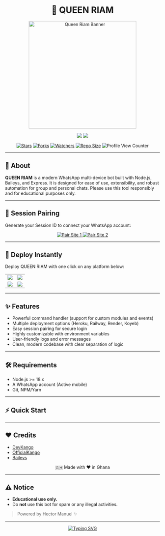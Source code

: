 <!--
  QUEEN RIAM MD - Professional README
  Made by Hector Manuel
-->

<h1 align="center">👑 QUEEN RIAM </h1>

<p align="center">
  <img src="https://i.imgur.com/6H0FXSa.jpeg" alt="Queen Riam Banner" width="350" />
</p>

<p align="center">
  <a href="https://github.com/Dev-Kango" title="DevKango"><img src="https://img.shields.io/badge/DevKango-181717?style=for-the-badge&logo=github" /></a>
  <a href="https://wa.me/233000000000" title="Contact on WhatsApp"><img src="https://img.shields.io/badge/Contact-25D366?style=for-the-badge&logo=whatsapp&logoColor=white" /></a>
</p>

<p align="center">
  <a href="https://github.com/Dev-Kango/Queen-Riam-"><img src="https://img.shields.io/github/stars/Dev-Kango/Queen-Riam-?color=FFD700&style=flat-square" alt="Stars" /></a>
  <a href="https://github.com/Dev-Kango/Queen-Riam-/network/members"><img src="https://img.shields.io/github/forks/Dev-Kango/Queen-Riam-?color=00BFFF&style=flat-square" alt="Forks" /></a>
  <a href="https://github.com/Dev-Kango/Queen-Riam-/watchers"><img src="https://img.shields.io/github/watchers/Dev-Kango/Queen-Riam-?label=Watchers&color=orange&style=flat-square" alt="Watchers" /></a>
  <a href="https://github.com/Dev-Kango/Queen-Riam-"><img src="https://img.shields.io/github/repo-size/Dev-Kango/Queen-Riam-?style=flat-square&color=green" alt="Repo Size" /></a>
  <img src="https://komarev.com/ghpvc/?username=Dev-Kango&label=Profile+Views&color=blue&style=flat-square" alt="Profile View Counter"/>
</p>

---

## 📝 About

**QUEEN RIAM** is a modern WhatsApp multi-device bot built with Node.js, Baileys, and Express. It is designed for ease of use, extensibility, and robust automation for group and personal chats. Please use this tool responsibly and for educational purposes only.

---

## 🔑 Session Pairing

Generate your Session ID to connect your WhatsApp account:

<p align="center">
  <a href="https://riam-pair-site.onrender.com/pair" target="_blank">
    <img alt="Pair Site 1" src="https://img.shields.io/badge/Pair%20Site%201-233044?style=for-the-badge&logo=github&logoColor=white"/>
  </a>
  <a href="https://riam-pair-806c062bbf06.herokuapp.com/pair" target="_blank">
    <img alt="Pair Site 2" src="https://img.shields.io/badge/Pair%20Site%202-A10000?style=for-the-badge&logo=heroku&logoColor=white"/>
  </a>
</p>

---

## 🚀 Deploy Instantly

Deploy QUEEN RIAM with one click on any platform below:

<table align="center">
  <tr>
    <td align="center">
      <a href="https://dashboard.heroku.com/new?template=https://github.com/Dev-Kango/Queen-Riam-" target="_blank">
        <img src="https://img.shields.io/badge/Heroku-430098?style=for-the-badge&logo=heroku&logoColor=white"/>
      </a>
    </td>
    <td align="center">
      <a href="https://railway.app/new" target="_blank">
        <img src="https://img.shields.io/badge/Railway-FF8700?style=for-the-badge&logo=railway&logoColor=white"/>
      </a>
    </td>
  </tr>
  <tr>
    <td align="center">
      <a href="https://dashboard.render.com/web/new" target="_blank">
        <img src="https://img.shields.io/badge/Render-00ffaa?style=for-the-badge&logo=render&logoColor=white"/>
      </a>
    </td>
    <td align="center">
      <a href="https://app.koyeb.com/services/deploy?type=git&repository=Dev-Kango/Queen-Riam-" target="_blank">
        <img src="https://img.shields.io/badge/Koyeb-FF009D?style=for-the-badge&logo=koyeb&logoColor=white"/>
      </a>
    </td>
  </tr>
</table>

---

## ✨ Features

- Powerful command handler (support for custom modules and events)
- Multiple deployment options (Heroku, Railway, Render, Koyeb)
- Easy session pairing for secure login
- Highly customizable with environment variables
- User-friendly logs and error messages
- Clean, modern codebase with clear separation of logic

---

## 🛠️ Requirements

- Node.js >= 18.x
- A WhatsApp account (Active mobile)
- Git, NPM/Yarn

---

## ⚡ Quick Start



---

## ❤️ Credits

- [DevKango](https://github.com/Dev-Kango)
- [OfficialKango](https://github.com/OfficialKango)
- [Baileys](https://github.com/WhiskeySockets)

<p align="center">🇬🇭 Made with ❤️ in Ghana</p>

---

## ⚠️ Notice

- **Educational use only.**
- Do **not** use this bot for spam or any illegal activities.

> Powered by Hector Manuel ✨

---

<p align="center">
  <a href="https://git.io/typing-svg">
    <img src="https://readme-typing-svg.herokuapp.com?font=Rockstar-ExtraBold&color=F94E8B&lines=WELCOME+TO+QUEEN+RIAM+MD;MADE+BY+HECTOR+MANUEL;THANKS+FOR+VISITING+MY+REPO" alt="Typing SVG" />
  </a>
</p>
